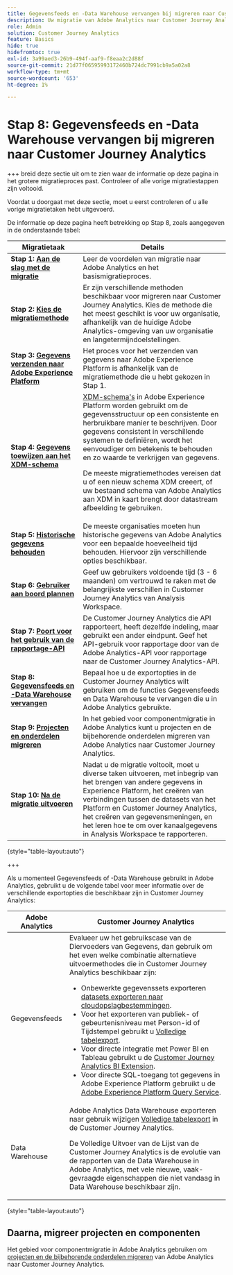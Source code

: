 ```yaml
---
title: Gegevensfeeds en -Data Warehouse vervangen bij migreren naar Customer Journey Analytics
description: Uw migratie van Adobe Analytics naar Customer Journey Analytics plannen
role: Admin
solution: Customer Journey Analytics
feature: Basics
hide: true
hidefromtoc: true
exl-id: 3a99aed3-26b9-494f-aaf9-f8eaa2c2d88f
source-git-commit: 21d77f06595993172460b724dc7991cb9a5a02a8
workflow-type: tm+mt
source-wordcount: '653'
ht-degree: 1%

---
```


# Stap 8: Gegevensfeeds en -Data Warehouse vervangen bij migreren naar Customer Journey Analytics

+++ breid deze sectie uit om te zien waar de informatie op deze pagina in het grotere migratieproces past. Controleer of alle vorige migratiestappen zijn voltooid.

Voordat u doorgaat met deze sectie, moet u eerst controleren of u alle vorige migratietaken hebt uitgevoerd.

De informatie op deze pagina heeft betrekking op Stap 8, zoals aangegeven in de onderstaande tabel:

| Migratietaak | Details |
|---------|----------|
| **Stap 1: [Aan de slag met de migratie](/help/getting-started/cja-migration/cja-migration-getstarted.md)** | Leer de voordelen van migratie naar Adobe Analytics en het basismigratieproces. |
| **Stap 2: [Kies de migratiemethode](/help/getting-started/cja-migration/cja-migration-method.md)** | Er zijn verschillende methoden beschikbaar voor migreren naar Customer Journey Analytics. Kies de methode die het meest geschikt is voor uw organisatie, afhankelijk van de huidige Adobe Analytics-omgeving van uw organisatie en langetermijndoelstellingen. |
| **Stap 3: [Gegevens verzenden naar Adobe Experience Platform](/help/getting-started/cja-migration/cja-migration-send-to-platform.md)** | Het proces voor het verzenden van gegevens naar Adobe Experience Platform is afhankelijk van de migratiemethode die u hebt gekozen in Stap 1. |
| **Stap 4: [Gegevens toewijzen aan het XDM-schema](/help/getting-started/cja-migration/cja-migration-xdm.md)** | [XDM-schema&#39;s](https://experienceleague.adobe.com/en/docs/experience-platform/xdm/home#xdm-schemas) in Adobe Experience Platform worden gebruikt om de gegevensstructuur op een consistente en herbruikbare manier te beschrijven. Door gegevens consistent in verschillende systemen te definiëren, wordt het eenvoudiger om betekenis te behouden en zo waarde te verkrijgen van gegevens.<p>De meeste migratiemethodes vereisen dat u of een nieuw schema XDM creeert, of uw bestaand schema van Adobe Analytics aan XDM in kaart brengt door datastream afbeelding te gebruiken.</p> |
| **Stap 5: [Historische gegevens behouden](/help/getting-started/cja-migration/cja-migration-historical-data.md)** | De meeste organisaties moeten hun historische gegevens van Adobe Analytics voor een bepaalde hoeveelheid tijd behouden. Hiervoor zijn verschillende opties beschikbaar. |
| **Stap 6: [Gebruiker aan boord plannen](/help/getting-started/cja-migration/cja-migration-onboarding.md)** | Geef uw gebruikers voldoende tijd (3 - 6 maanden) om vertrouwd te raken met de belangrijkste verschillen in Customer Journey Analytics van Analysis Workspace. |
| **Stap 7: [Poort voor het gebruik van de rapportage-API](/help/getting-started/cja-migration/cja-migration-api.md)** | De Customer Journey Analytics die API rapporteert, heeft dezelfde indeling, maar gebruikt een ander eindpunt. Geef het API-gebruik voor rapportage door van de Adobe Analytics-API voor rapportage naar de Customer Journey Analytics-API. |
| <span class="preview">**Stap 8: [Gegevensfeeds en -Data Warehouse vervangen](/help/getting-started/cja-migration/cja-migration-export-options.md)**</span> | <span class="preview">Bepaal hoe u de exportopties in de Customer Journey Analytics wilt gebruiken om de functies Gegevensfeeds en Data Warehouse te vervangen die u in Adobe Analytics gebruikte.</span> |
| **Stap 9: [Projecten en onderdelen migreren](/help/getting-started/cja-migration/cja-migration-projects.md)** | In het gebied voor componentmigratie in Adobe Analytics kunt u projecten en de bijbehorende onderdelen migreren van Adobe Analytics naar Customer Journey Analytics. |
| **Stap 10: [Na de migratie uitvoeren](/help/getting-started/cja-getting-started.md)** | Nadat u de migratie voltooit, moet u diverse taken uitvoeren, met inbegrip van het brengen van andere gegevens in Experience Platform, het creëren van verbindingen tussen de datasets van het Platform en Customer Journey Analytics, het creëren van gegevensmeningen, en het leren hoe te om over kanaalgegevens in Analysis Workspace te rapporteren. |

{style="table-layout:auto"}

+++

Als u momenteel Gegevensfeeds of -Data Warehouse gebruikt in Adobe Analytics, gebruikt u de volgende tabel voor meer informatie over de verschillende exportopties die beschikbaar zijn in Customer Journey Analytics:

| Adobe Analytics | Customer Journey Analytics |
|---------|----------|
| Gegevensfeeds | Evalueer uw het gebruikscase van de Diervoeders van Gegevens, dan gebruik om het even welke combinatie alternatieve uitvoermethodes die in Customer Journey Analytics beschikbaar zijn: <ul><li>Onbewerkte gegevenssets exporteren [datasets exporteren naar cloudopslagbestemmingen](https://experienceleague.adobe.com/en/docs/experience-platform/destinations/ui/activate/export-datasets). &#x200B;</li><li>Voor het exporteren van publiek- of gebeurtenisniveau met Person-id of Tijdstempel gebruikt u [Volledige tabelexport](/help/analysis-workspace/export/export-cloud.md). &#x200B;</li><li>Voor directe integratie met Power BI en Tableau gebruikt u de [Customer Journey Analytics BI Extension](https://experienceleague.adobe.com/en/docs/analytics-platform/using/cja-dataviews/bi-extension). &#x200B;</li><li>Voor directe SQL-toegang tot gegevens in Adobe Experience Platform gebruikt u de [Adobe Experience Platform Query Service](https://experienceleague.adobe.com/en/docs/experience-platform/query/home).</li></ul> |
| Data Warehouse | Adobe Analytics Data Warehouse exporteren naar gebruik wijzigen [Volledige tabelexport](/help/analysis-workspace/export/export-cloud.md) in de Customer Journey Analytics.<p>De Volledige Uitvoer van de Lijst van de Customer Journey Analytics is de evolutie van de rapporten van de Data Warehouse in Adobe Analytics, met vele nieuwe, vaak-gevraagde eigenschappen die niet vandaag in Data Warehouse beschikbaar zijn.</p> |

{style="table-layout:auto"}

## Daarna, migreer projecten en componenten

Het gebied voor componentmigratie in Adobe Analytics gebruiken om [projecten en de bijbehorende onderdelen migreren](/help/getting-started/cja-migration/cja-migration-projects.md) van Adobe Analytics naar Customer Journey Analytics.
